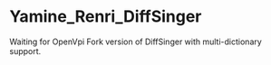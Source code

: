 # Yamine_Renri_DiffSinger

Waiting for OpenVpi Fork version of DiffSinger with multi-dictionary support.